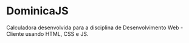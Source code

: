 # **DominicaJS**

Calculadora desenvolvida para a disciplina de Desenvolvimento Web - Cliente usando HTML, CSS e JS.